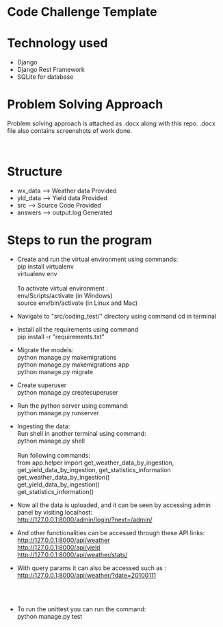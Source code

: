 # Code Challenge Template
# Technology used
- Django
- Django Rest Framework
- SQLite for database

# Problem Solving Approach
Problem solving approach is attached as .docx along with this repo.
.docx file also contains screenshots of work done.

<br>

# Structure
- wx_data --> Weather data Provided 
- yld_data --> Yield data Provided
- src --> Source Code Provided
- answers --> output.log Generated


# Steps to run the program

- Create and run the virtual environment using commands: <br>
  pip install virtualenv <br>
  virtualenv env<br> <br> To activate virtual environment :<br>
  env/Scripts/activate (in Windows) <br>
  source env/bin/activate (in Linux and Mac)

- Navigate to "src/coding_test/" directory using command cd in terminal
- Install all the requirements using command <br> 
  pip install -r "requirements.txt"
- Migrate the models: <br>
  python manage.py makemigrations <br>
  python manage.py makemigrations app <br>
  python manage.py migrate
- Create superuser <br>
  python manage.py createsuperuser <br>
- Run the python server using command: <br>
  python manage.py runserver <br>
- Ingesting the data:<br>
  Run shell in another terminal using command: <br>python manage.py shell <br> <br>
  Run following commands:<br>
  from app.helper import get_weather_data_by_ingestion, get_yield_data_by_ingestion, get_statistics_information<br>
  get_weather_data_by_ingestion()<br>
  get_yield_data_by_ingestion()<br>
  get_statistics_information()

- Now all the data is uploaded, and it can be seen by accessing admin panel by visiting localhost: <br>
  http://127.0.0.1:8000/admin/login/?next=/admin/

- And other functionalities can be accessed through these API links: <br>
http://127.0.0.1:8000/api/weather<br>
http://127.0.0.1:8000/api/yield <br>
http://127.0.0.1:8000/api/weather/stats/

- With query params it can also be accessed such as : <br>
  http://127.0.0.1:8000/api/weather/?date=20100111

<br><br>
- To run the unittest you can run the command: <br>
  python manage.py test
